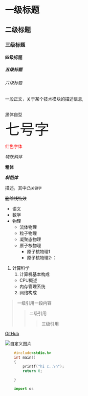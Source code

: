 
# 一级标题
## 二级标题
### 三级标题
#### 四级标题
##### 五级标题
###### 六级标题


一段正文，关于某个技术模块的描述信息,<br><br>

<font face="黑体">黑体自型</font><br>
<font size=7>七号字</font><br>

<font color=#FF0000>红色字体</font><br>

*特效斜体*

**粗体**

***斜粗体***

描述，其中凸`关键字`

~~删除线特效~~


* 语文
* 数学
* 物理
	* 流体物理
	* 粒子物理
	* 凝聚态物理
	* 原子核物理
		* 原子核物理1
	  * 原子核物理2·：
1. 计算科学
	1. 计算机基本构成
	  * CPU概述
	  * 内存管理系统
	2. 网络构成

> 一级引用一段内容
>> 二级引用
>>> 三级引用

[GitHub](https://github.com "点击跳转到github")

![自定义图片](D://Desktop//1657166247911.png)

```c
	#include<stdio.h>
	int main()
	{
		printf("hi c..\n");
		return 0;

	}
```
```python
	import os

```

